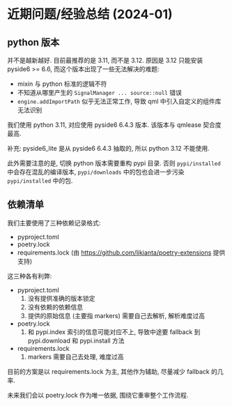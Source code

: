 # 近期问题/经验总结 (2024-01)

## python 版本

并不是越新越好. 目前最推荐的是 3.11, 而不是 3.12. 原因是 3.12 只能安装 pyside6 >= 6.6, 而这个版本出现了一些无法解决的难题:

- mixin 与 python 标准的逻辑不符
- 不知道从哪里产生的 `SignalManager ... source::null` 错误
- `engine.addImportPath` 似乎无法正常工作, 导致 qml 中引入自定义的组件库无法识别

我们使用 python 3.11, 对应使用 pyside6 6.4.3 版本. 该版本与 qmlease 契合度最高.

补充: pyside6_lite 是从 pyside6 6.4.3 抽取的, 所以 python 3.12 不能使用.

此外需要注意的是, 切换 python 版本需要重构 pypi 目录. 否则 `pypi/installed` 中会存在混乱的编译版本, `pypi/downloads` 中的包也会进一步污染 `pypi/installed` 中的包.

## 依赖清单

我们主要使用了三种依赖记录格式:

- pyproject.toml
- poetry.lock
- requirements.lock (由 https://github.com/likianta/poetry-extensions 提供支持)

这三种各有利弊:

- pyproject.toml
    1. 没有提供准确的版本锁定
    2. 没有依赖的依赖信息
    2. 提供的原始信息 (主要指 markers) 需要自己去解析, 解析难度过高
- poetry.lock
    1. 和 pypi.index 索引的信息可能对应不上, 导致中途要 fallback 到 pypi.download 和 pypi.install 方法
- requirements.lock
    1. markers 需要自己去处理, 难度过高

目前的方案是以 requirements.lock 为主, 其他作为辅助, 尽量减少 fallback 的几率.

未来我们会以 poetry.lock 作为唯一依据, 围绕它重审整个工作流程.
